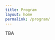 ```yaml
---
title: Program
layout: home
permalink: /program/
---
```


TBA

<!-- | Time | Session |
|-------------------|--------------------------------|
| 8:30am -- 9:00am   | _Workshop Opening_             |
| 9:00am -- 10:00am  | **Keynote Talk 1**             |
| 10:00am -- 10:30am | _Coffee Break_                 |
| 10:30am -- 11:30am | **Keynote Talk 2**             |
| 11:30am -- 2:00pm  | _Lunch_                        |
| 2:00pm -- 2:40pm   | _Paper Session 1 (3~4 papers)_ |
| 2:40pm -- 3:20pm   | _Paper Session 2 (3~4 papers)_ |
| 3:20pm -- 4:00pm   | _Paper Session 3 (3~4 papers)_ |
| 4:00pm -- 4:30pm   | _Coffee Break_                 |
| 4:30pm -- 5:30pm   | _Panel Discussion_             |
| 5:30pm -- 5:50pm   | _Workshop Closing_             | -->
